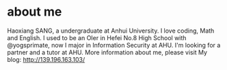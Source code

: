 # about me
Haoxiang SANG, a undergraduate at Anhui University.
I love coding, Math and English.
I used to be an OIer in Hefei No.8 High School with @yogsprimate, now I major in Information Security at AHU.
I'm looking for a partner and a tutor at AHU.
More information about me, please visit My blog: http://139.196.163.103/
